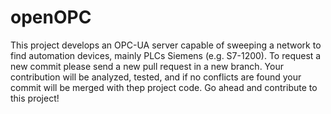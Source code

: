 # openOPC
This project develops an OPC-UA server capable of sweeping a network to find automation devices, mainly PLCs Siemens (e.g. S7-1200). 
To request a new commit please send a new pull request in a new branch. Your contribution will be analyzed, tested, and if no conflicts are found your commit will be merged with thep project code. Go ahead and contribute to this project!
